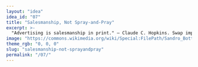 ```yaml
---
layout: "idea"
idea_id: "07"
title: "Salesmanship, Not Spray‑and‑Pray"
excerpt: >-
  "Advertising is salesmanship in print." — Claude C. Hopkins. Swap impressions for intention: one clear offer beats a hundred clever adjectives. If a human couldn't sell it face‑to‑face, your ad can't either.
image: "https://commons.wikimedia.org/wiki/Special:FilePath/Sandro_Botticelli_-_La_nascita_di_Venere_-_Google_Art_Project_-_edited.jpg"
theme_rgb: "0, 0, 0"
slug: "salesmanship-not-sprayandpray"
permalink: "/07/"
---
```

<!-- TODO: Paste the full body content for this idea here. -->

